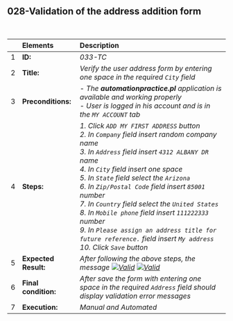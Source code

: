 ## 028-Validation of the address addition form

<br>

|     | Elements             | Description                                                                                                                                                                                                                                                                                                                                                                                                                                                                                                                                     |
| :-- | :------------------- | :---------------------------------------------------------------------------------------------------------------------------------------------------------------------------------------------------------------------------------------------------------------------------------------------------------------------------------------------------------------------------------------------------------------------------------------------------------------------------------------------------------------------------------------------- |
| 1   | **ID:**              | _033-TC_                                                                                                                                                                                                                                                                                                                                                                                                                                                                                                                                        |
| 2   | **Title:**           | _Verify the user address form by entering one space in the required `City` field_                                                                                                                                                                                                                                                                                                                                                                                                                                                               |
| 3   | **Preconditions:**   | _- The **automationpractice.pl** application is available and working properly <br> - User is logged in his account and is in the `MY ACCOUNT` tab_                                                                                                                                                                                                                                                                                                                                                                                             |
| 4   | **Steps:**           | _1. Click `ADD MY FIRST ADDRESS` button <br> 2. In `Company` field insert random company name <br> 3. In `Address` field insert `4312 ALBANY DR` name <br> 4. In `City` field insert one space <br> 5. In `State` field select the `Arizona` <br> 6. In `Zip/Postal Code` field insert `85001` number <br> 7. In `Country` field select the `United States` <br> 8. In `Mobile phone` field insert `111222333` number <br> 9. In `Please assign an address title for future reference.` field insert `My address` <br> 10. Click `Save` button_ |
| 5   | **Expected Result:** | _After following the above steps, the message [![Valid](https://img.shields.io/badge/There%20is%201%20errors-f3515c)](#) [![Valid](https://img.shields.io/badge/city%20is%20required-f3515c)](#)_                                                                                                                                                                                                                                                                                                                                               |
| 6   | **Final condition:** | _After save the form with entering one space in the required `Address` field should display validation error messages_                                                                                                                                                                                                                                                                                                                                                                                                                          |
| 7   | **Execution:**       | _Manual and Automated_                                                                                                                                                                                                                                                                                                                                                                                                                                                                                                                          |
